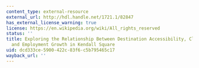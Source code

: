 ```yaml
---
content_type: external-resource
external_url: http://hdl.handle.net/1721.1/82847
has_external_license_warning: true
license: https://en.wikipedia.org/wiki/All_rights_reserved
status: ''
title: Exploring the Relationship Between Destination Accessibility, Cluster Formation
  and Employment Growth in Kendall Square
uid: dcd333ce-5900-422c-83f6-c5b795465c17
wayback_url: ''
---
```

